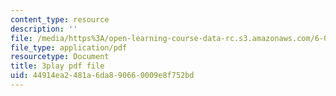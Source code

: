 ```yaml
---
content_type: resource
description: ''
file: /media/https%3A/open-learning-course-data-rc.s3.amazonaws.com/6-006-introduction-to-algorithms-spring-2020/44914ea2481a6da890660009e8f752bd_2NMtS1ecb3o.pdf
file_type: application/pdf
resourcetype: Document
title: 3play pdf file
uid: 44914ea2-481a-6da8-9066-0009e8f752bd
---
```

